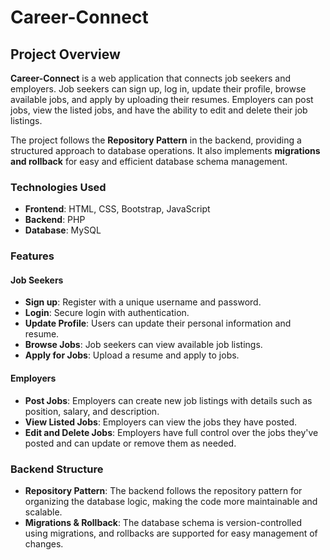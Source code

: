 # Career-Connect

## Project Overview

**Career-Connect** is a web application that connects job seekers and employers. Job seekers can sign up, log in, update their profile, browse available jobs, and apply by uploading their resumes. Employers can post jobs, view the listed jobs, and have the ability to edit and delete their job listings.

The project follows the **Repository Pattern** in the backend, providing a structured approach to database operations. It also implements **migrations and rollback** for easy and efficient database schema management.

### Technologies Used
- **Frontend**: HTML, CSS, Bootstrap, JavaScript
- **Backend**: PHP
- **Database**: MySQL

### Features

#### Job Seekers
- **Sign up**: Register with a unique username and password.
- **Login**: Secure login with authentication.
- **Update Profile**: Users can update their personal information and resume.
- **Browse Jobs**: Job seekers can view available job listings.
- **Apply for Jobs**: Upload a resume and apply to jobs.

#### Employers
- **Post Jobs**: Employers can create new job listings with details such as position, salary, and description.
- **View Listed Jobs**: Employers can view the jobs they have posted.
- **Edit and Delete Jobs**: Employers have full control over the jobs they've posted and can update or remove them as needed.

### Backend Structure
- **Repository Pattern**: The backend follows the repository pattern for organizing the database logic, making the code more maintainable and scalable.
- **Migrations & Rollback**: The database schema is version-controlled using migrations, and rollbacks are supported for easy management of changes.
